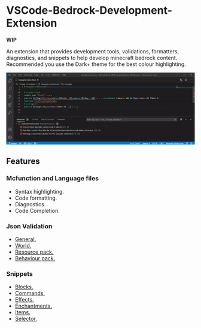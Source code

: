 # VSCode-Bedrock-Development-Extension

**WIP**

An extension that provides development tools, validations, formatters, diagnostics, and snippets to help develop minecraft bedrock content.
Recommended you use the Dark+ theme for the best colour highlighting.

![overview](documentation/resources/overview.gif)

## Features

### Mcfunction and Language files
  - Syntax highlighting.
  - Code formatting.
  - Diagnostics.
  - Code Completion.

### Json Validation
  - [General.](./documentation/Json%20Validation.md#general)
  - [World.](./documentation/Json%20Validation.md#world)
  - [Resource pack.](./documentation/Json%20Validation.md#resource-packs)
  - [Behaviour pack.](./documentation/Json%20Validation.md#behaviour-packs)
  
### Snippets
  - [Blocks.](./documentation/Snippets.md#block-names)
  - [Commands.](./documentation/Snippets.md#commands)
  - [Effects.](./documentation/Snippets.md#effect-names)
  - [Enchantments.](./documentation/Snippets.md#enchant-names)
  - [Items.](./documentation/Snippets.md#item-names)
  - [Selector.](./documentation/Snippets.md#selector)